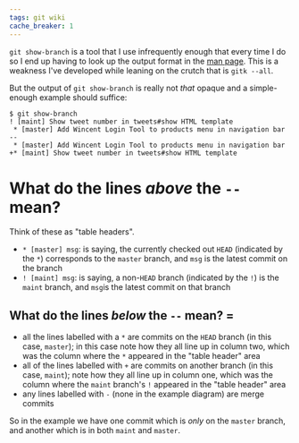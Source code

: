```yaml
---
tags: git wiki
cache_breaker: 1
---
```


`git show-branch` is a tool that I use infrequently enough that every time I do so I end up having to look up the output format in the [man page](/wiki/man_page). This is a weakness I've developed while leaning on the crutch that is `gitk --all`.

But the output of `git show-branch` is really not _that_ opaque and a simple-enough example should suffice:

```shell
$ git show-branch
! [maint] Show tweet number in tweets#show HTML template
 * [master] Add Wincent Login Tool to products menu in navigation bar
--
 * [master] Add Wincent Login Tool to products menu in navigation bar
+* [maint] Show tweet number in tweets#show HTML template
```

# What do the lines _above_ the `--` mean?

Think of these as "table headers".

-   `* [master] msg`: is saying, the currently checked out `HEAD` (indicated by the `*`) corresponds to the `master` branch, and `msg` is the latest commit on the branch
-   `! [maint] msg`: is saying, a non-`HEAD` branch (indicated by the `!`) is the `maint` branch, and `msg`is the latest commit on that branch

## What do the lines _below_ the `--` mean? =

-   all the lines labelled with a `*` are commits on the `HEAD` branch (in this case, `master`); in this case note how they all line up in column two, which was the column where the `*` appeared in the "table header" area
-   all of the lines labelled with `+` are commits on another branch (in this case, `maint`); note how they all line up in column one, which was the column where the `maint` branch's `!` appeared in the "table header" area
-   any lines labelled with `-` (none in the example diagram) are merge commits

So in the example we have one commit which is _only_ on the `master` branch, and another which is in both `maint` and `master`.
